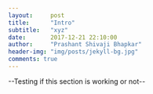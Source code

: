 ```yaml
---
layout:     post
title:      "Intro"
subtitle:   "xyz"
date:       2017-12-21 22:10:00
author:     "Prashant Shivaji Bhapkar"
header-img: "img/posts/jekyll-bg.jpg"
comments: true
---
```

--Testing if this section is working or not--
